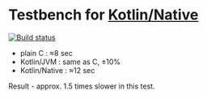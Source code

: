 # Testbench for [Kotlin/Native](https://github.com/JetBrains/kotlin-native)

[![Build status](https://ci.appveyor.com/api/projects/status/github/msink/kotlin-pi?svg=true)](https://ci.appveyor.com/project/msink/kotlin-pi)

- plain C : ≈8 sec
- Kotlin/JVM : same as C, ±10%
- Kotlin/Native : ≈12 sec

Result - approx. 1.5 times slower in this test.
